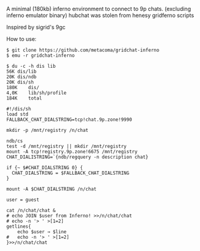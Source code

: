 A minimal (180kb) inferno environment to connect to 9p chats. (excluding inferno emulator binary)
hubchat was stolen from henesy gridferno scripts

Inspired by sigrid's 9gc

How to use: 
```
$ git clone https://github.com/metacoma/gridchat-inferno
$ emu -r gridchat-inferno
```

```
$ du -c -h dis lib
56K	dis/lib
20K	dis/ndb
20K	dis/sh
180K	dis/
4,0K	lib/sh/profile
184K	total
```

```shell
#!/dis/sh
load std
FALLBACK_CHAT_DIALSTRING=tcp!chat.9p.zone!9990

mkdir -p /mnt/registry /n/chat

ndb/cs
test -d /mnt/registry || mkdir /mnt/registry
mount -A tcp!registry.9p.zone!6675 /mnt/registry
CHAT_DIALISTRING=`{ndb/regquery -n description chat}

if {~ $#CHAT_DIALSTRING 0} {
  CHAT_DIALSTRING = $FALLBACK_CHAT_DIALSTRING
}

mount -A $CHAT_DIALSTRING /n/chat

user = guest

cat /n/chat/chat &
# echo JOIN $user from Inferno! >>/n/chat/chat
# echo -n '> ' >[1=2]
getlines{
	echo $user → $line
#	echo -n '> ' >[1=2]
}>>/n/chat/chat
```
